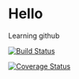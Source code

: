# Hello
Learning github

[![Build Status](https://travis-ci.com/RavelleTeeray/Hello.svg?token=TsnGYJs1DZwx3uazyVku&branch=master)](https://travis-ci.com/RavelleTeeray/Hello)

[![Coverage Status](https://coveralls.io/repos/github/RavelleTeeray/Hello/badge.svg?branch=master)](https://coveralls.io/github/RavelleTeeray/Hello?branch=master)
